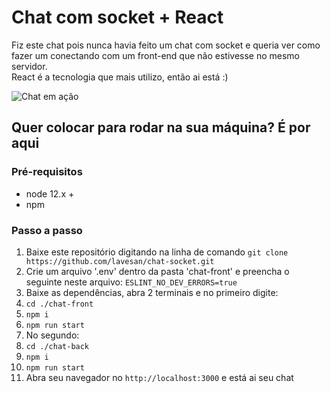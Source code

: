 # Chat com socket + React

Fiz este chat pois nunca havia feito um chat com socket e queria ver como fazer um conectando com um front-end que não estivesse no mesmo servidor.<br />
React é a tecnologia que mais utilizo, então ai está :)

![Chat em ação](https://valderyportfolio.s3.amazonaws.com/projetos/gif-chat.gif)

## Quer colocar para rodar na sua máquina? É por aqui

### Pré-requisitos

- node 12.x +
- npm

### Passo a passo

1. Baixe este repositório digitando na linha de comando `git clone https://github.com/lavesan/chat-socket.git`
2. Crie um arquivo '.env' dentro da pasta 'chat-front' e preencha o seguinte neste arquivo: `ESLINT_NO_DEV_ERRORS=true`
3. Baixe as dependências, abra 2 terminais e no primeiro digite:
4. `cd ./chat-front`
5. `npm i`
6. `npm run start`
7. No segundo:
8. `cd ./chat-back`
9. `npm i`
10. `npm run start`
11. Abra seu navegador no `http://localhost:3000` e está ai seu chat